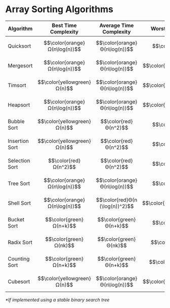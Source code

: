 # Array Sorting Algorithms

| Algorithm      | Best Time Complexity          | Average Time Complexity         | Worst Time Complexity          | Space Complexity                 | Stability |
| -------------- | ----------------------------- | ------------------------------- | ------------------------------ | -------------------------------- | --------- |
| Quicksort      | $$\color{orange}Ω(n\log(n))$$ | $$\color{orange}Θ(n\log(n))$$   | $$\color{red}O(n^2)$$          | $$\color{yellowgreen}O(log(n))$$ | No        |
| Mergesort      | $$\color{orange}Ω(n\log(n))$$ | $$\color{orange}Θ(n\log(n))$$   | $$\color{orange}O(n\log(n))$$  | $$\color{yellowgreen}O(n)$$      | Yes       |
| Timsort        | $$\color{yellowgreen}Ω(n)$$   | $$\color{orange}Θ(n\log(n))$$   | $$\color{orange}O(n\log(n))$$  | $$\color{yellowgreen}O(n)$$      | Yes       |
| Heapsort       | $$\color{orange}Ω(n\log(n))$$ | $$\color{orange}Θ(n\log(n))$$   | $$\color{orange}O(n\log(n))$$  | $$\color{green}Θ(1)$$            | No        |
| Bubble Sort    | $$\color{yellowgreen}Ω(n)$$   | $$\color{red}Θ(n^2)$$           | $$\color{red}O(n^2)$$          | $$\color{green}Θ(1)$$            | Yes       |
| Insertion Sort | $$\color{yellowgreen}Ω(n)$$   | $$\color{red}Θ(n^2)$$           | $$\color{red}O(n^2)$$          | $$\color{green}Θ(1)$$            | Yes       |
| Selection Sort | $$\color{red}Ω(n^2)$$         | $$\color{red}Θ(n^2)$$           | $$\color{red}O(n^2)$$          | $$\color{green}Θ(1)$$            | No        |
| Tree Sort      | $$\color{orange}Ω(n\log(n))$$ | $$\color{orange}Θ(n\log(n))$$   | $$\color{red}O(n^2)$$          | $$\color{yellowgreen}Θ(n)$$      | Yes*      |
| Shell Sort     | $$\color{orange}Ω(n\log(n))$$ | $$\color{red}Θ(n (\log(n))^2)$$ | $$\color{red}O(n(\log(n))^2)$$ | $$\color{green}Θ(1)$$            | No        |
| Bucket Sort    | $$\color{green}Ω(n+k)$$       | $$\color{green}Θ(n+k)$$         | $$\color{red}O(n^2)$$          | $$\color{yellowgreen}Θ(n)$$      | No        |
| Radix Sort     | $$\color{green}Ω(nk)$$        | $$\color{green}Θ(nk)$$          | $$\color{green}O(nk)$$         | $$\color{yellowgreen}Θ(n+k)$$    | No        |
| Counting Sort  | $$\color{green}Ω(n+k)$$       | $$\color{green}Θ(n+k)$$         | $$\color{green}O(n+k)$$        | $$\color{yellowgreen}Θ(k)$$      | No        |
| Cubesort       | $$\color{yellowgreen}Ω(n)$$   | $$\color{orange}Θ(n\log(n))$$   | $$\color{orange}O(n\log(n))$$  | $$\color{yellowgreen}Θ(n)$$      | No        |

_*If implemented using a stable binary search tree_
